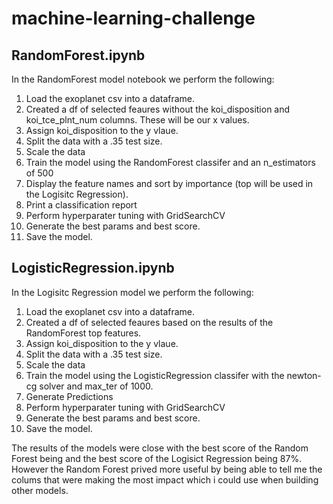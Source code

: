 # machine-learning-challenge

## RandomForest.ipynb

In the RandomForest model notebook we perform the following:
1. Load the exoplanet csv into a dataframe.
2. Created a df of selected feaures without the koi_disposition and koi_tce_plnt_num columns. These will be our x values.
3. Assign koi_disposition to the y vlaue.
4. Split the data with a .35 test size.
5. Scale the data
6. Train the model using the RandomForest classifer and an n_estimators of 500
7. Display the feature names and sort by importance (top will be used in the Logisitc Regression).
8. Print a classification report
9. Perform hyperparater tuning with GridSearchCV
10. Generate the best params and best score.
11. Save the model.

## LogisticRegression.ipynb
In the Logisitc Regression model we perform the following:
1. Load the exoplanet csv into a dataframe.
2. Created a df of selected feaures based on the results of the RandomForest top features.
3. Assign koi_disposition to the y vlaue.
4. Split the data with a .35 test size.
5. Scale the data
6. Train the model using the LogisticRegression classifer with the newton-cg solver and max_ter of 1000.
7. Generate Predictions
9. Perform hyperparater tuning with GridSearchCV
10. Generate the best params and best score.
11. Save the model.


The results of the models were close with the best score of the Random Forest being and the best score of the Logisict Regression being 87%. However the Random Forest prived more useful by being able to tell me the colums that were making the most impact which i could use when building other models.